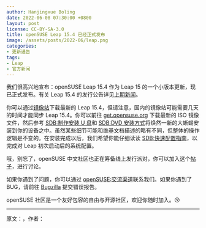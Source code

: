 ```yaml
---
author: Hanjingxue Boling
date: 2022-06-08 07:30:00 +0800
layout: post
license: CC-BY-SA-3.0
title: openSUSE Leap 15.4 已经正式发布
image: /assets/posts/2022-06/leap.png
categories:
- 更新通告
tags:
- Leap
- 官方新闻
---
```


我们很高兴地宣布：openSUSE Leap 15.4 作为 Leap 15 的一个小版本更新，现已正式发布。有关 Leap 15.4 的发行公告详见[上期新闻](https://suse.org.cn/%E6%9B%B4%E6%96%B0%E9%80%9A%E5%91%8A/2022/05/28/openSUSE-Leap-15.4-%E5%8F%91%E8%A1%8C%E5%85%AC%E5%91%8A.html)。

你可以通过[镜像站](https://zh.opensuse.org/openSUSE:%E9%95%9C%E5%83%8F)下载最新的 Leap 15.4，但请注意，国内的镜像站可能需要几天的时间才能同步 Leap 15.4。你可以前往 [get.opensuse.org](https://get.opensuse.org/leap) 下载最新的 ISO 镜像文件，然后参考 [SDB:制作安装 U 盘](https://zh.opensuse.org/SDB:%E5%88%B6%E4%BD%9C%E5%AE%89%E8%A3%85_U_%E7%9B%98)和 [SDB:DVD 安装方式](https://zh.opensuse.org/SDB:DVD_%E5%AE%89%E8%A3%85%E6%96%B9%E5%BC%8F)将焕然一新的大蜥蜴安装到你的设备之中。虽然某些细节可能和维基文档描述的略有不同，但整体的操作逻辑是不变的。在安装完成以后，我们希望你能仔细读读 [SDB:快速配置指南](https://zh.opensuse.org/SDB:%E5%BF%AB%E9%80%9F%E9%85%8D%E7%BD%AE%E6%8C%87%E5%8D%97)，以完成对 Leap 初次启动后的系统配置。

哦，别忘了，openSUSE 中文社区也正在筹备线上发行派对，你可以加入这个[帖子](https://forum.suse.org.cn/t/topic/15049)，进行讨论。

如果你遇到了问题，你可以通过 [openSUSE:交流渠道](https://zh.opensuse.org/openSUSE:%E4%BA%A4%E6%B5%81%E6%B8%A0%E9%81%93#.E5.85.B3.E4.BA.8E.E7.AE.80.E4.BD.93.E4.B8.AD.E6.96.87)联系我们。如果你遇到了 BUG，请前往 [Bugzilla](https://bugzilla.opensuse.org/index.cgi) 提交错误报告。

openSUSE 社区是一个友好包容的自由与开源社区，欢迎你随时加入。😚

------

原文：[]()，作者：